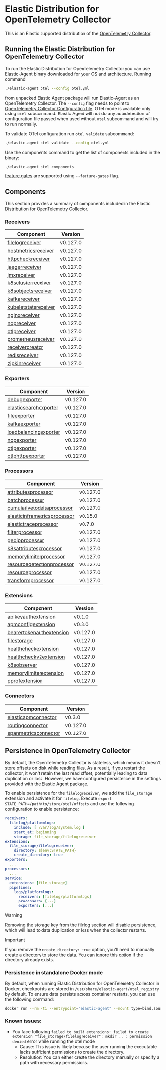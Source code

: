 # Elastic Distribution for OpenTelemetry Collector

This is an Elastic supported distribution of the [OpenTelemetry Collector](https://github.com/open-telemetry/opentelemetry-collector).

## Running the Elastic Distribution for OpenTelemetry Collector

To run the Elastic Distribution for OpenTelemetry Collector you can use Elastic-Agent binary downloaded for your OS and architecture.
Running command

```bash
./elastic-agent otel --config otel.yml
```

from unpacked Elastic Agent package will run Elastic-Agent as an OpenTelemetry Collector. The `--config` flag needs to point to [OpenTelemetry Collector Configuration file](https://opentelemetry.io/docs/collector/configuration/). OTel mode is available only using `otel` subcommand. Elastic Agent will not do any autodetection of configuration file passed when used without `otel` subcommand and will try to run normally.

To validate OTel configuration run `otel validate` subcommand:

```bash
./elastic-agent otel validate --config otel.yml
```

Use the components command to get the list of components included in the binary:

```bash
./elastic-agent otel components
```

[feature gates](https://github.com/open-telemetry/opentelemetry-collector/blob/main/featuregate/README.md#controlling-gates) are supported using `--feature-gates` flag.

## Components

This section provides a summary of components included in the Elastic Distribution for OpenTelemetry Collector.

### Receivers

| Component | Version |
|---|---|
| [filelogreceiver](https://github.com/open-telemetry/opentelemetry-collector-contrib/blob/receiver/filelogreceiver/v0.127.0/receiver/filelogreceiver/README.md) | v0.127.0 |
| [hostmetricsreceiver](https://github.com/open-telemetry/opentelemetry-collector-contrib/blob/receiver/hostmetricsreceiver/v0.127.0/receiver/hostmetricsreceiver/README.md) | v0.127.0 |
| [httpcheckreceiver](https://github.com/open-telemetry/opentelemetry-collector-contrib/blob/receiver/httpcheckreceiver/v0.127.0/receiver/httpcheckreceiver/README.md) | v0.127.0 |
| [jaegerreceiver](https://github.com/open-telemetry/opentelemetry-collector-contrib/blob/receiver/jaegerreceiver/v0.127.0/receiver/jaegerreceiver/README.md) | v0.127.0 |
| [jmxreceiver](https://github.com/open-telemetry/opentelemetry-collector-contrib/blob/receiver/jmxreceiver/v0.127.0/receiver/jmxreceiver/README.md) | v0.127.0 |
| [k8sclusterreceiver](https://github.com/open-telemetry/opentelemetry-collector-contrib/blob/receiver/k8sclusterreceiver/v0.127.0/receiver/k8sclusterreceiver/README.md) | v0.127.0 |
| [k8sobjectsreceiver](https://github.com/open-telemetry/opentelemetry-collector-contrib/blob/receiver/k8sobjectsreceiver/v0.127.0/receiver/k8sobjectsreceiver/README.md) | v0.127.0 |
| [kafkareceiver](https://github.com/open-telemetry/opentelemetry-collector-contrib/blob/receiver/kafkareceiver/v0.127.0/receiver/kafkareceiver/README.md) | v0.127.0 |
| [kubeletstatsreceiver](https://github.com/open-telemetry/opentelemetry-collector-contrib/blob/receiver/kubeletstatsreceiver/v0.127.0/receiver/kubeletstatsreceiver/README.md) | v0.127.0 |
| [nginxreceiver](https://github.com/open-telemetry/opentelemetry-collector-contrib/blob/receiver/nginxreceiver/v0.127.0/receiver/nginxreceiver/README.md) | v0.127.0 |
| [nopreceiver](https://github.com/open-telemetry/opentelemetry-collector/blob/receiver/nopreceiver/v0.127.0/receiver/nopreceiver/README.md) | v0.127.0 |
| [otlpreceiver](https://github.com/open-telemetry/opentelemetry-collector/blob/receiver/otlpreceiver/v0.127.0/receiver/otlpreceiver/README.md) | v0.127.0 |
| [prometheusreceiver](https://github.com/open-telemetry/opentelemetry-collector-contrib/blob/receiver/prometheusreceiver/v0.127.0/receiver/prometheusreceiver/README.md) | v0.127.0 |
| [receivercreator](https://github.com/open-telemetry/opentelemetry-collector-contrib/blob/receiver/receivercreator/v0.127.0/receiver/receivercreator/README.md) | v0.127.0 |
| [redisreceiver](https://github.com/open-telemetry/opentelemetry-collector-contrib/blob/receiver/redisreceiver/v0.127.0/receiver/redisreceiver/README.md) | v0.127.0 |
| [zipkinreceiver](https://github.com/open-telemetry/opentelemetry-collector-contrib/blob/receiver/zipkinreceiver/v0.127.0/receiver/zipkinreceiver/README.md) | v0.127.0 |

### Exporters

| Component | Version |
|---|---|
| [debugexporter](https://github.com/open-telemetry/opentelemetry-collector/blob/exporter/debugexporter/v0.127.0/exporter/debugexporter/README.md) | v0.127.0 |
| [elasticsearchexporter](https://github.com/open-telemetry/opentelemetry-collector-contrib/blob/exporter/elasticsearchexporter/v0.127.0/exporter/elasticsearchexporter/README.md) | v0.127.0 |
| [fileexporter](https://github.com/open-telemetry/opentelemetry-collector-contrib/blob/exporter/fileexporter/v0.127.0/exporter/fileexporter/README.md) | v0.127.0 |
| [kafkaexporter](https://github.com/open-telemetry/opentelemetry-collector-contrib/blob/exporter/kafkaexporter/v0.127.0/exporter/kafkaexporter/README.md) | v0.127.0 |
| [loadbalancingexporter](https://github.com/open-telemetry/opentelemetry-collector-contrib/blob/exporter/loadbalancingexporter/v0.127.0/exporter/loadbalancingexporter/README.md) | v0.127.0 |
| [nopexporter](https://github.com/open-telemetry/opentelemetry-collector/blob/exporter/nopexporter/v0.127.0/exporter/nopexporter/README.md) | v0.127.0 |
| [otlpexporter](https://github.com/open-telemetry/opentelemetry-collector/blob/exporter/otlpexporter/v0.127.0/exporter/otlpexporter/README.md) | v0.127.0 |
| [otlphttpexporter](https://github.com/open-telemetry/opentelemetry-collector/blob/exporter/otlphttpexporter/v0.127.0/exporter/otlphttpexporter/README.md) | v0.127.0 |

### Processors

| Component | Version |
|---|---|
| [attributesprocessor](https://github.com/open-telemetry/opentelemetry-collector-contrib/blob/processor/attributesprocessor/v0.127.0/processor/attributesprocessor/README.md) | v0.127.0 |
| [batchprocessor](https://github.com/open-telemetry/opentelemetry-collector/blob/processor/batchprocessor/v0.127.0/processor/batchprocessor/README.md) | v0.127.0 |
| [cumulativetodeltaprocessor](https://github.com/open-telemetry/opentelemetry-collector-contrib/blob/processor/cumulativetodeltaprocessor/v0.127.0/processor/cumulativetodeltaprocessor/README.md) | v0.127.0 |
| [elasticinframetricsprocessor](https://github.com/elastic/opentelemetry-collector-components/blob/processor/elasticinframetricsprocessor/v0.15.0/processor/elasticinframetricsprocessor/README.md) | v0.15.0 |
| [elastictraceprocessor](https://github.com/elastic/opentelemetry-collector-components/blob/processor/elastictraceprocessor/v0.7.0/processor/elastictraceprocessor/README.md) | v0.7.0 |
| [filterprocessor](https://github.com/open-telemetry/opentelemetry-collector-contrib/blob/processor/filterprocessor/v0.127.0/processor/filterprocessor/README.md) | v0.127.0 |
| [geoipprocessor](https://github.com/open-telemetry/opentelemetry-collector-contrib/blob/processor/geoipprocessor/v0.127.0/processor/geoipprocessor/README.md) | v0.127.0 |
| [k8sattributesprocessor](https://github.com/open-telemetry/opentelemetry-collector-contrib/blob/processor/k8sattributesprocessor/v0.127.0/processor/k8sattributesprocessor/README.md) | v0.127.0 |
| [memorylimiterprocessor](https://github.com/open-telemetry/opentelemetry-collector/blob/processor/memorylimiterprocessor/v0.127.0/processor/memorylimiterprocessor/README.md) | v0.127.0 |
| [resourcedetectionprocessor](https://github.com/open-telemetry/opentelemetry-collector-contrib/blob/processor/resourcedetectionprocessor/v0.127.0/processor/resourcedetectionprocessor/README.md) | v0.127.0 |
| [resourceprocessor](https://github.com/open-telemetry/opentelemetry-collector-contrib/blob/processor/resourceprocessor/v0.127.0/processor/resourceprocessor/README.md) | v0.127.0 |
| [transformprocessor](https://github.com/open-telemetry/opentelemetry-collector-contrib/blob/processor/transformprocessor/v0.127.0/processor/transformprocessor/README.md) | v0.127.0 |

### Extensions

| Component | Version |
|---|---|
| [apikeyauthextension](https://github.com/elastic/opentelemetry-collector-components/blob/extension/apikeyauthextension/v0.1.0/extension/apikeyauthextension/README.md) | v0.1.0 |
| [apmconfigextension](https://github.com/elastic/opentelemetry-collector-components/blob/extension/apmconfigextension/v0.3.0/extension/apmconfigextension/README.md) | v0.3.0 |
| [bearertokenauthextension](https://github.com/open-telemetry/opentelemetry-collector-contrib/blob/extension/bearertokenauthextension/v0.127.0/extension/bearertokenauthextension/README.md) | v0.127.0 |
| [filestorage](https://github.com/open-telemetry/opentelemetry-collector-contrib/blob/extension/storage/filestorage/v0.127.0/extension/storage/filestorage/README.md) | v0.127.0 |
| [healthcheckextension](https://github.com/open-telemetry/opentelemetry-collector-contrib/blob/extension/healthcheckextension/v0.127.0/extension/healthcheckextension/README.md) | v0.127.0 |
| [healthcheckv2extension](https://github.com/open-telemetry/opentelemetry-collector-contrib/blob/extension/healthcheckv2extension/v0.127.0/extension/healthcheckv2extension/README.md) | v0.127.0 |
| [k8sobserver](https://github.com/open-telemetry/opentelemetry-collector-contrib/blob/extension/observer/k8sobserver/v0.127.0/extension/observer/k8sobserver/README.md) | v0.127.0 |
| [memorylimiterextension](https://github.com/open-telemetry/opentelemetry-collector/blob/extension/memorylimiterextension/v0.127.0/extension/memorylimiterextension/README.md) | v0.127.0 |
| [pprofextension](https://github.com/open-telemetry/opentelemetry-collector-contrib/blob/extension/pprofextension/v0.127.0/extension/pprofextension/README.md) | v0.127.0 |

### Connectors

| Component | Version |
|---|---|
| [elasticapmconnector](https://github.com/elastic/opentelemetry-collector-components/blob/connector/elasticapmconnector/v0.3.0/connector/elasticapmconnector/README.md) | v0.3.0 |
| [routingconnector](https://github.com/open-telemetry/opentelemetry-collector-contrib/blob/connector/routingconnector/v0.127.0/connector/routingconnector/README.md) | v0.127.0 |
| [spanmetricsconnector](https://github.com/open-telemetry/opentelemetry-collector-contrib/blob/connector/spanmetricsconnector/v0.127.0/connector/spanmetricsconnector/README.md) | v0.127.0 |
## Persistence in OpenTelemetry Collector

By default, the OpenTelemetry Collector is stateless, which means it doesn't store offsets on disk while reading files. As a result, if you restart the collector, it won't retain the last read offset, potentially leading to data duplication or loss. However, we have configured persistence in the settings provided with the Elastic Agent package.

To enable persistence for the `filelogreceiver`, we add the `file_storage` extension and activate it for `filelog`.
Execute `export STATE_PATH=/path/to/store/otel/offsets` and use the following configuration to enable persistence:

```yaml
receivers:
  filelog/platformlogs:
    include: [ /var/log/system.log ]
    start_at: beginning
    storage: file_storage/filelogreceiver
extensions:
  file_storage/filelogreceiver:
    directory: ${env:STATE_PATH}
    create_directory: true
exporters:
  ...
processors:
  ...
service:
  extensions: [file_storage]
  pipelines:
    logs/platformlogs:
      receivers: [filelog/platformlogs]
      processors: [...]
      exporters: [...]
```

> [!WARNING]
Removing the storage key from the filelog section will disable persistence, which will lead to data duplication or loss when the collector restarts.

> [!IMPORTANT]
If you remove the `create_directory: true` option, you'll need to manually create a directory to store the data. You can ignore this option if the directory already exists.

### Persistence in standalone Docker mode

By default, when running Elastic Distribution for OpenTelemetry Collector in Docker, checkpoints are stored in `/usr/share/elastic-agent/otel_registry` by default. To ensure data persists across container restarts, you can use the following command:

```bash
docker run --rm -ti --entrypoint="elastic-agent" --mount type=bind,source=/path/on/host,target=/usr/share/elastic-agent/otel_registry  docker.elastic.co/elastic-agent/elastic-agent:9.0.0-SNAPSHOT otel
```

### Known issues:
-  You face following `failed to build extensions: failed to create extension "file_storage/filelogreceiver": mkdir ...: permission denied` error while running the otel mode
	- Cause: This issue is likely because the user running the executable lacks sufficient permissions to create the directory.
	- Resolution: You can either create the directory manually or specify a path with necessary permissions.
